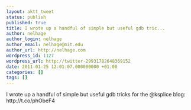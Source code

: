 ```yaml
---
layout: aktt_tweet
status: publish
published: true
title: I wrote up a handful of simple but useful gdb tric...
author: nelhage
author_login: nelhage
author_email: nelhage@mit.edu
author_url: http://nelhage.com
wordpress_id: 1127
wordpress_url: http://twitter-29931782648369152
date: 2011-01-25 12:01:07.000000000 +01:00
categories: []
tags: []
---
```

I wrote up a handful of simple but useful gdb tricks for the @ksplice blog: http:&#47;&#47;t.co&#47;phObeF4
